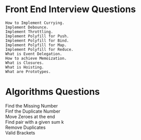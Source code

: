 #   Front End Interview Questions
    How to Implement Currying.
    Implement Debounce.
    Implement Throttling.
    Implement Polyfill for Push.
    Implement Polyfill for Bind.
    Implement Polyfill for Map.
    Implement Polyfill for Reduce. 
    What is Event Delegation.
    How to achieve Memoization.
    What is Closures.
    What is Hoisting.
    What are Prototypes.
    
   
# Algorithms Questions
  Find the Missing Number <br>
  Finf the Duplicate Number <br>
  Move Zeroes at the end <br>
  Find pair with a given sum k<br>
  Remove Duplicates <br>
  Valid Brackets <br>
